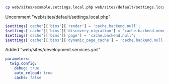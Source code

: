 ``` sh
cp web/sites/example.settings.local.php web/sites/default/settings.local.php
```

Uncomment "web/sites/default/settings.local.php"
``` php
$settings['cache']['bins']['render'] = 'cache.backend.null';
$settings['cache']['bins']['discovery_migration'] = 'cache.backend.memory';
$settings['cache']['bins']['page'] = 'cache.backend.null';
$settings['cache']['bins']['dynamic_page_cache'] = 'cache.backend.null';
```

Added "web/sites/development.services.yml"
``` yaml
parameters:
  twig.config:
    debug: true
    auto_reload: true
    cache: false
```
